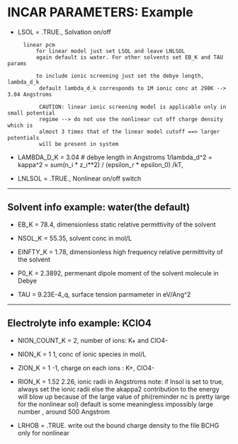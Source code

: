 INCAR PARAMETERS: Example
=========================
- LSOL = .TRUE., Solvation on/off
```
	 linear pcm 
	 	 for linear model just set LSOL and leave LNLSOL
		 again default is water. For other solvents set EB_K and TAU params
		
		 to include ionic screening just set the debye length, lambda_d_k
		  default lambda_d_k corresponds to 1M ionic conc at 298K --> 3.04 Angstroms

		  CAUTION: linear ionic screening model is applicable only in small potential
		  regime --> do not use the nonlinear cut off charge density which is 
		  almost 3 times that of the linear model cutoff ==> larger potentials 
		  will be present in system
```
- LAMBDA_D_K = 3.04 # debye length in Angstroms 1/lambda_d^2 = kappa^2  = sum(n_i * z_i**2) / (epsilon_r * epsilon_0) /kT, 

- LNLSOL = .TRUE., Nonlinear on/off switch

----------------------------------------------------
 Solvent info
 example: water(the default)
----------------------------------------------------
- EB_K = 78.4, dimensionless static relative permittivity of the solvent
 

- NSOL_K = 55.35, solvent conc in mol/L

- EINFTY_K = 1.78, dimensionless high frequency relative permittivity of the solvent

- P0_K = 2.3892, permenant dipole moment of the solvent molecule in Debye

- TAU =  9.23E-4_q, surface tension parmameter in eV/Ang^2

----------------------------------------------------
 Electrolyte info
 example: KClO4
----------------------------------------------------
- NION_COUNT_K = 2, number of ions:  K+ and ClO4-

- NION_K = 1 1, conc of ionic species in mol/L

- ZION_K = 1 -1, charge on each ions : K+, ClO4-

- RION_K = 1.52 2.26, ionic radii in Angstroms
  note: if lnsol is set to true, always set the ionic radii else the akappa2 contribution
   to the energy will blow up because of the large value of phi(reminder nc is pretty large for the nonlinear sol)
   default is some meaningless impossibly large number , around 500 Angstrom

- LRHOB = .TRUE.
  write out the bound charge density to the file BCHG
  only for nonlinear
